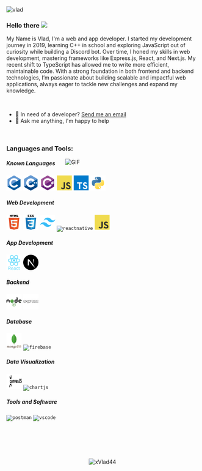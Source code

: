 <img src="https://komarev.com/ghpvc/?username=xVlad44&label=Profile%20views&color=0e75b6&style=flat" alt="vlad" />


### Hello there <img src="https://media.giphy.com/media/hvRJCLFzcasrR4ia7z/giphy.gif" width="25px">
My Name is Vlad, I'm a web and app developer.
I started my development journey in 2019, learning C++ in school and exploring JavaScript out of curiosity while building a Discord bot. Over time, I honed my skills in web development, mastering frameworks like Express.js, React, and Next.js. My recent shift to TypeScript has allowed me to write more efficient, maintainable code. With a strong foundation in both frontend and backend technologies, I’m passionate about building scalable and impactful web applications, always eager to tackle new challenges and expand my knowledge.


<br />

- 💼 In need of a developer? [Send me an email](mailto:xvlad44@gmail.com)
- 💬 Ask me anything, I'm happy to help


<br />



### Languages and Tools:

<img align="right" alt="GIF" src="assets/programmer.gif" width="350" />

##### Known Languages
<code><img src="https://raw.githubusercontent.com/devicons/devicon/refs/heads/master/icons/c/c-original.svg" alt="c" width="40"/></code>
<code><img src="https://raw.githubusercontent.com/devicons/devicon/refs/heads/master/icons/cplusplus/cplusplus-original.svg" alt="cplusplus" width="40"/></code>
<code><img src="https://raw.githubusercontent.com/devicons/devicon/refs/heads/master/icons/csharp/csharp-original.svg" alt="csharp" width="40"/></code>
<code><img src="https://raw.githubusercontent.com/devicons/devicon/refs/heads/master/icons/javascript/javascript-original.svg" alt="javascript" width="40"/></code>
<code><img src="https://raw.githubusercontent.com/devicons/devicon/refs/heads/master/icons/typescript/typescript-original.svg" alt="typescript" width="40"/></code>
<code><img src="https://raw.githubusercontent.com/devicons/devicon/refs/heads/master/icons/python/python-original.svg" alt="python" width="40"/></code>


##### Web Development
<code><img src="https://raw.githubusercontent.com/devicons/devicon/master/icons/html5/html5-original-wordmark.svg" alt="html5" width="40"/></code>
<code><img src="https://raw.githubusercontent.com/devicons/devicon/master/icons/css3/css3-original-wordmark.svg" alt="css3" width="40"/></code>
<code><img src="https://raw.githubusercontent.com/devicons/devicon/refs/heads/master/icons/tailwindcss/tailwindcss-original.svg" alt="tailwind" width="40"/></code>
<code><img src="https://reactnative.dev/img/header_logo.svg" alt="reactnative" width="40"/></code>
<code><img src="https://raw.githubusercontent.com/devicons/devicon/master/icons/javascript/javascript-original.svg" alt="javascript" width="40"/></code>


##### App Development
<code><img src="https://raw.githubusercontent.com/devicons/devicon/master/icons/react/react-original-wordmark.svg" alt="react" width="40"/></code>
<code><img src="https://raw.githubusercontent.com/devicons/devicon/refs/heads/master/icons/nextjs/nextjs-original.svg" alt="next" width="40"/></code>



##### Backend
<code><img src="https://raw.githubusercontent.com/devicons/devicon/master/icons/nodejs/nodejs-original-wordmark.svg" alt="nodejs" width="40"/></code>
<code><img src="https://raw.githubusercontent.com/devicons/devicon/master/icons/express/express-original-wordmark.svg" alt="express" width="40" height="40"/></code>


##### Database
<code><img src="https://raw.githubusercontent.com/devicons/devicon/master/icons/mongodb/mongodb-original-wordmark.svg" alt="mongodb" width="40" height="40"/></code>
<code><img src="https://www.vectorlogo.zone/logos/firebase/firebase-icon.svg" alt="firebase" width="40"/></code>


##### Data Visualization
<code><img src="https://raw.githubusercontent.com/Hardik0307/Hardik0307/master/assets/canvasjs-charts.svg" alt="canvasjs" width="40" height="40"/></code>
<code><img src="https://www.chartjs.org/media/logo-title.svg" alt="chartjs" width="40" height="40"/></code>



##### Tools and Software
<code><img src="https://www.vectorlogo.zone/logos/getpostman/getpostman-icon.svg" alt="postman" width="40" height="40"/></code>
<code><img src="https://www.vectorlogo.zone/logos/visualstudio_code/visualstudio_code-icon.svg" alt="vscode" width="40" height="40"/></code>


<br /><br /><br /><br />


<p align="center"><img align="center" src="https://github-readme-streak-stats.herokuapp.com?user=justfossa&theme=tokyonight_duo&hide_border=true" alt="xVlad44" /></p>
